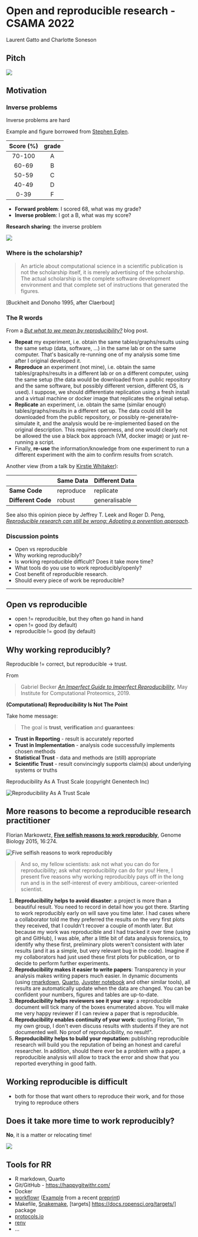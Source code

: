 # Open and reproducible research - CSAMA 2022

Laurent Gatto and Charlotte Soneson

## Pitch

![](https://external-content.duckduckgo.com/iu/?u=https%3A%2F%2Ftse1.mm.bing.net%2Fth%3Fid%3DOIP.y997ex9YBpOb2hp7wxBaKAHaLY%26pid%3DApi&f=1&ipt=1f220e3849ba9b03fc675b172270af21303fe6cd78037eb8c8e9bc142869e4bd&ipo=images)

## Motivation

### Inverse problems

Inverse problems are hard

Example and figure borrowed from [Stephen Eglen](https://sje30.github.io/talks/2017/cam_eglen.html#inverse-problems-are-hard).

| Score (%) | grade |
|:---------:|:-----:|
| 70-100    |    A  |
| 60-69     |    B  |
| 50-59     |    C  |
| 40-49     |    D  |
| 0-39      |    F  |


- **Forward problem**: I scored 68, what was my grade?
- **Inverse problem**: I got a B, what was my score?

**Research sharing**: the inverse problem

![](https://lgatto.github.io/images/inv-paper.svg)

### Where is the scholarship?

> An article about computational science in a scientific publication
> is not the scholarship itself, it is merely advertising of the
> scholarship. The actual scholarship is the complete software
> development environment and that complete set of instructions that
> generated the figures.

[Buckheit and Donoho 1995, after Claerbout]

### The R words

From a [*But what to we mean by reproducibility?*](https://lgatto.github.io/rr-what-should-be-our-goals/) blog post.

- **Repeat** my experiment, i.e. obtain the same tables/graphs/results
  using the same setup (data, software, ...) in the same lab or on the
  same computer. That's basically re-running one of my analysis some
  time after I original developed it.
- **Reproduce** an experiment (not mine), i.e. obtain the same
  tables/graphs/results in a different lab or on a different computer,
  using the same setup (the data would be downloaded from a public
  repository and the same software, but possibly different version,
  different OS, is used). I suppose, we should differentiate
  replication using a fresh install and a virtual machine or docker
  image that replicates the original setup.
- **Replicate** an experiment, i.e. obtain the same (similar enough)
  tables/graphs/results in a different set up. The data could still be
  downloaded from the public repository, or possibly
  re-generate/re-simulate it, and the analysis would be re-implemented
  based on the original description. This requires openness, and one
  would clearly not be allowed the use a black box approach (VM,
  docker image) or just re-running a script.
- Finally, **re-use** the information/knowledge from one experiment to
  run a different experiment with the aim to confirm results from
  scratch.

Another view (from a talk by [Kirstie Whitaker](https://figshare.com/articles/Publishing_a_reproducible_paper/4720996/1)):

|                    | Same Data | Different Data |
|--------------------|-----------|----------------|
| **Same Code**      | reproduce | replicate      |
| **Different Code** | robust    | generalisable  |


See also this opinion piece by Jeffrey T. Leek and Roger D. Peng,
[*Reproducible research can still be wrong: Adopting a prevention
approach*](https://www.pnas.org/content/112/6/1645).

### Discussion points

- Open vs reproducible
- Why working reproducibly?
- Is working reproducible difficult? Does it take more time?
- What tools do you use to work reproducibly/openly?
- Cost benefit of reproducible research.
- Should every piece of work be reproducible?

<hr>

## Open vs reproducible

- open != reproducible, but they often go hand in hand
- open != good (by default)
- reproducible != good (by default)


## Why working reproducibly?

Reproducible != correct, but reproducible -> trust.

From

> Gabriel Becker [*An Imperfect Guide to Imperfect
> Reproducibility*](https://gmbecker.github.io/MayInstituteKeynote2019/outline.html),
> May Institute for Computational Proteomics, 2019.


**(Computational) Reproducibility Is Not The Point**

Take home message:

> The goal is **trust**, **verification** and **guarantees**:

- **Trust in Reporting** - result is accurately reported
- **Trust in Implementation** - analysis code successfully implements
  chosen methods
- **Statistical Trust** - data and methods are (still) appropriate
- **Scientific Trust** - result convincingly supports claim(s) about
  underlying systems or truths

Reproducibility As A Trust Scale (copyright Genentech Inc)

![Reproducibility As A Trust Scale](https://gmbecker.github.io/MayInstituteKeynote2019/trustscale3.png)

## More reasons to become a reproducible research practitioner

Florian Markowetz, [**Five selfish reasons to work reproducibly**](https://doi.org/10.1186/s13059-015-0850-7), Genome Biology 2015, 16:274.

![Five selfish reasons to work reproducibly](https://lgatto.github.io/images/2017-09-22-selfish-rr.png)

> And so, my fellow scientists: ask not what you can do for
> reproducibility; ask what reproducibility can do for you! Here, I
> present five reasons why working reproducibly pays off in the long
> run and is in the self-interest of every ambitious, career-oriented
> scientist.

1. **Reproducibility helps to avoid disaster**: a project is more than
   a beautiful result. You need to record in detail how you got
   there. Starting to work reproducibly early on will save you time
   later. I had cases where a collaborator told me they preferred the
   results on the very first plots they received, that I couldn't
   recover a couple of month later. But because my work was
   reproducible and I had tracked it over time (using git and GitHub),
   I was able, after a little bit of data analysis forensics, to
   identify why these first, preliminary plots weren't consistent with
   later results (and it as a simple, but very relevant bug in the
   code). Imagine if my collaborators had just used these first plots
   for publication, or to decide to perform further experiments.
2. **Reproducibility makes it easier to write papers**: Transparency
   in your analysis makes writing papers much easier. In dynamic
   documents (using [rmarkdown](http://rmarkdown.rstudio.com/),
   [Quarto](https://quarto.org/), [Juypter
   notebook](https://jupyter.org/) and other similar tools), all
   results are automatically update when the data are changed. You can
   be confident your numbers, figures and tables are up-to-date.
3. **Reproducibility helps reviewers see it your way**: a reproducible
   document will tick many of the boxes enumerated above. You will
   make me very happy reviewer if I can review a paper that is
   reproducible.
4. **Reproducibility enables continuity of your work:** quoting
   Florian, "In my own group, I don't even discuss results with
   students if they are not documented well. No proof of
   reproducibility, no result!".
5. **Reproducibility helps to build your reputation:** publishing
   reproducible research will build you the reputation of being an
   honest and careful researcher. In addition, should there ever be a
   problem with a paper, a reproducible analysis will allow to track
   the error and show that you reported everything in good faith.


## Working reproducible is difficult

- both for those that want others to reproduce their work, and for those trying to reproduce others


## Does it take more time to work reproducibly?

**No**, it is a matter or relocating time!

![](https://lgatto.github.io/images/reproducibiity_relocates_time.png)

## Tools for RR

- R markdown, Quarto
- Git/GitHub - https://happygitwithr.com/
- Docker
- [workflowr](https://workflowr.io/)
  ([Example](https://oshlacklab.com/paed-cf-cite-seq/index.html) from
  a recent
  [preprint](https://www.biorxiv.org/content/10.1101/2022.06.17.496207v1))
- Makefile, [Snakemake](https://snakemake.readthedocs.io/en/stable/),
  [targets] https://docs.ropensci.org/targets/] package
- [protocols.io](https://www.protocols.io/)
- [renv](https://rstudio.github.io/renv/articles/renv.html)
- ...

